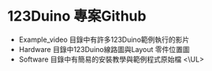 # 123Duino 專案Github
<UL>
<LI>Example_video 目錄中有許多123Duino範例執行的影片
<LI>Hardware 目錄中123Duino線路圖與Layout 零件位置圖
<LI>Software 目錄中有簡易的安裝教學與範例程式原始檔
<\UL>
